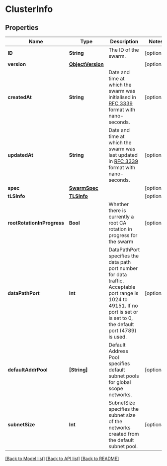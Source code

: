 # ClusterInfo

## Properties
Name | Type | Description | Notes
------------ | ------------- | ------------- | -------------
**ID** | **String** | The ID of the swarm. | [optional] 
**version** | [**ObjectVersion**](ObjectVersion.md) |  | [optional] 
**createdAt** | **String** | Date and time at which the swarm was initialised in [RFC 3339](https://www.ietf.org/rfc/rfc3339.txt) format with nano-seconds.  | [optional] 
**updatedAt** | **String** | Date and time at which the swarm was last updated in [RFC 3339](https://www.ietf.org/rfc/rfc3339.txt) format with nano-seconds.  | [optional] 
**spec** | [**SwarmSpec**](SwarmSpec.md) |  | [optional] 
**tLSInfo** | [**TLSInfo**](TLSInfo.md) |  | [optional] 
**rootRotationInProgress** | **Bool** | Whether there is currently a root CA rotation in progress for the swarm  | [optional] 
**dataPathPort** | **Int** | DataPathPort specifies the data path port number for data traffic. Acceptable port range is 1024 to 49151. If no port is set or is set to 0, the default port (4789) is used.  | [optional] 
**defaultAddrPool** | **[String]** | Default Address Pool specifies default subnet pools for global scope networks.  | [optional] 
**subnetSize** | **Int** | SubnetSize specifies the subnet size of the networks created from the default subnet pool.  | [optional] 

[[Back to Model list]](../README.md#documentation-for-models) [[Back to API list]](../README.md#documentation-for-api-endpoints) [[Back to README]](../README.md)


